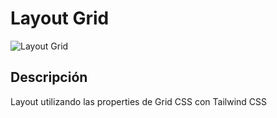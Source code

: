 # Layout Grid

![Layout Grid](https://github.com/user-attachments/assets/d7c3310e-919f-4a89-b540-02fdd4f53219)


## Descripción

Layout utilizando las properties de Grid CSS con Tailwind CSS
